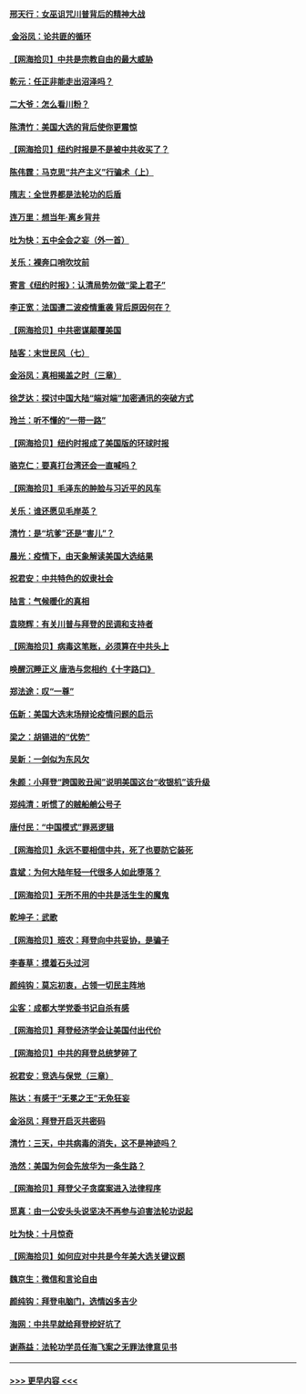 #### [邢天行：女巫诅咒川普背后的精神大战](../pages/nsc993/n12517257.md?t=11020101) 
#### [ 金浴凤：论共匪的循环](../pages/nsc993/n12517133.md?t=11020101) 
#### [【网海拾贝】中共是宗教自由的最大威胁](../pages/nsc993/n12516879.md?t=11020101) 
#### [乾元：任正非能走出沼泽吗？](../pages/nsc993/n12515831.md?t=11020101) 
#### [二大爷：怎么看川粉？](../pages/nsc993/n12515820.md?t=11020101) 
#### [陈清竹：美国大选的背后使你更震惊](../pages/nsc993/n12515589.md?t=11020101) 
#### [【网海拾贝】纽约时报是不是被中共收买了？](../pages/nsc993/n12515122.md?t=11020101) 
#### [陈伟霆：马克思“共产主义”行骗术（上）](../pages/nsc993/n12510217.md?t=11020101) 
#### [隋志：全世界都是法轮功的后盾](../pages/nsc993/n12510636.md?t=11020101) 
#### [连万里：想当年‧离乡背井](../pages/nsc993/n12510623.md?t=11020101) 
#### [吐为快：五中全会之妄（外一首）](../pages/nsc993/n12510470.md?t=11020101) 
#### [关乐：裸奔口哨吹坟前](../pages/nsc993/n12510403.md?t=11020101) 
#### [寄言《纽约时报》：认清局势勿做“梁上君子”](../pages/nsc993/n12510042.md?t=11020101) 
#### [李正宽：法国遭二波疫情重袭 背后原因何在？](../pages/nsc993/n12509971.md?t=11020101) 
#### [【网海拾贝】中共密谋颠覆美国](../pages/nsc993/n12509816.md?t=11020101) 
#### [陆客：末世民风（七）](../pages/nsc993/n12507822.md?t=11020101) 
#### [金浴凤：真相揭盖之时（三章）](../pages/nsc993/n12507804.md?t=11020101) 
#### [徐芝达：探讨中国大陆“端对端”加密通讯的突破方式](../pages/nsc993/n12507682.md?t=11020101) 
#### [玲兰：听不懂的“一带一路”](../pages/nsc993/n12507669.md?t=11020101) 
#### [【网海拾贝】纽约时报成了美国版的环球时报](../pages/nsc993/n12507053.md?t=11020101) 
#### [骆克仁：要真打台湾还会一直喊吗？](../pages/nsc993/n12506843.md?t=11020101) 
#### [【网海拾贝】毛泽东的肿脸与习近平的风车](../pages/nsc993/n12504537.md?t=11020101) 
#### [关乐：谁还愿见毛岸英？](../pages/nsc993/n12503866.md?t=11020101) 
#### [清竹：是“坑爹”还是“害儿”？](../pages/nsc993/n12503034.md?t=11020101) 
#### [晨光：疫情下，由天象解读美国大选结果](../pages/nsc993/n12502536.md?t=11020101) 
#### [祝君安：中共特色的奴隶社会](../pages/nsc993/n12501529.md?t=11020101) 
#### [陆言：气候暖化的真相](../pages/nsc993/n12501183.md?t=11020101) 
#### [袁晓辉：有关川普与拜登的民调和支持者](../pages/nsc993/n12500433.md?t=11020101) 
#### [【网海拾贝】病毒这笔账，必须算在中共头上](../pages/nsc993/n12500320.md?t=11020101) 
#### [唤醒沉睡正义 唐浩与您相约《十字路口》](../pages/nsc993/n12497980.md?t=11020101) 
#### [郑法途：叹“一尊”](../pages/nsc993/n12498837.md?t=11020101) 
#### [伍新：美国大选末场辩论疫情问题的启示](../pages/nsc993/n12498829.md?t=11020101) 
#### [梁之：胡锡进的“优势”](../pages/nsc993/n12498780.md?t=11020101) 
#### [吴新：一剑似为东风欠](../pages/nsc993/n12498772.md?t=11020101) 
#### [朱颜：小拜登“跨国败丑闻”说明美国这台“收银机”该升级](../pages/nsc993/n12498731.md?t=11020101) 
#### [郑纯清：听惯了的贼船艄公号子](../pages/nsc993/n12498721.md?t=11020101) 
#### [唐付民：“中国模式”罪恶逻辑](../pages/nsc993/n12498310.md?t=11020101) 
#### [【网海拾贝】永远不要相信中共，死了也要防它装死](../pages/nsc993/n12498162.md?t=11020101) 
#### [袁斌：为何大陆年轻一代很多人如此堕落？](../pages/nsc993/n12495696.md?t=11020101) 
#### [【网海拾贝】无所不用的中共是活生生的魔鬼](../pages/nsc993/n12495621.md?t=11020101) 
#### [乾坤子：武歌](../pages/nsc993/n12493391.md?t=11020101) 
#### [【网海拾贝】班农：拜登向中共妥协，是骗子](../pages/nsc993/n12492877.md?t=11020101) 
#### [李春草：摸着石头过河](../pages/nsc993/n12491121.md?t=11020101) 
#### [颜纯钩：莫忘初衷，占领一切民主阵地](../pages/nsc993/n12490965.md?t=11020101) 
#### [尘客：成都大学党委书记自杀有感](../pages/nsc993/n12490950.md?t=11020101) 
#### [【网海拾贝】拜登经济学会让美国付出代价](../pages/nsc993/n12489662.md?t=11020101) 
#### [【网海拾贝】中共的拜登总统梦碎了](../pages/nsc993/n12487896.md?t=11020101) 
#### [祝君安：竞选与保党（三章）](../pages/nsc993/n12487258.md?t=11020101) 
#### [陈达：有感于“无冕之王”无免狂妄](../pages/nsc993/n12485133.md?t=11020101) 
#### [金浴凤：拜登开启灭共密码](../pages/nsc993/n12485125.md?t=11020101) 
#### [清竹：三天，中共病毒的消失，这不是神迹吗？](../pages/nsc993/n12485027.md?t=11020101) 
#### [浩然：美国为何会先放华为一条生路？](../pages/nsc993/n12484997.md?t=11020101) 
#### [【网海拾贝】拜登父子贪腐案进入法律程序](../pages/nsc993/n12484957.md?t=11020101) 
#### [觅真：由一公安头头说坚决不再参与迫害法轮功说起](../pages/nsc993/n12484212.md?t=11020101) 
#### [吐为快：十月惊奇](../pages/nsc993/n12484172.md?t=11020101) 
#### [【网海拾贝】如何应对中共是今年美大选关键议题](../pages/nsc993/n12483755.md?t=11020101) 
#### [魏京生：微信和言论自由](../pages/nsc993/n12483372.md?t=11020101) 
#### [颜纯钩：拜登电脑门，选情凶多吉少](../pages/nsc993/n12482666.md?t=11020101) 
#### [海网：中共早就给拜登挖好坑了](../pages/nsc993/n12482660.md?t=11020101) 
#### [谢燕益：法轮功学员任海飞案之无罪法律意见书](../pages/nsc993/n12482512.md?t=11020101) 

----
#### [ >>> 更早内容 <<< ](../indexes/nsc993-earlier.md)
